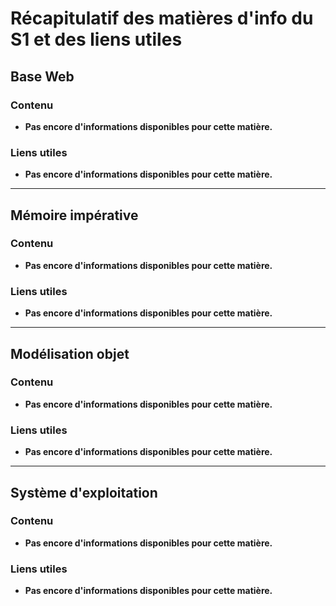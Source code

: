 # Récapitulatif des matières d'info du S1 et des liens utiles 

## Base Web 

### Contenu
- **Pas encore d'informations disponibles pour cette matière.**

### Liens utiles
- **Pas encore d'informations disponibles pour cette matière.**

---

## Mémoire impérative 

### Contenu
- **Pas encore d'informations disponibles pour cette matière.**

### Liens utiles
- **Pas encore d'informations disponibles pour cette matière.**
---

## Modélisation objet

### Contenu
- **Pas encore d'informations disponibles pour cette matière.**

### Liens utiles
- **Pas encore d'informations disponibles pour cette matière.**

---

## Système d'exploitation 

### Contenu
- **Pas encore d'informations disponibles pour cette matière.**

### Liens utiles
- **Pas encore d'informations disponibles pour cette matière.**